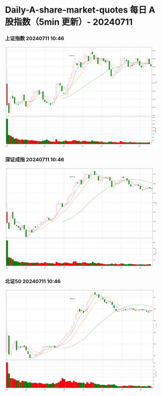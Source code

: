 
# Daily-A-share-market-quotes 每日 A 股指数（5min 更新）- 20240711

### 上证指数 20240711 10:46
![](./fig/2024/7/20240711-sh000001.png)

### 深证成指 20240711 10:46
![](./fig/2024/7/20240711-sz399001.png)

### 北证50 20240711 10:46
![](./fig/2024/7/20240711-bj899050.png)
